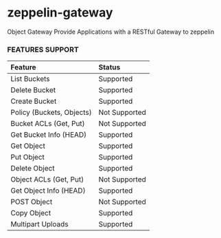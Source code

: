 # zeppelin-gateway
Object Gateway Provide Applications with a RESTful Gateway to zeppelin


### FEATURES SUPPORT



| Feature                   | Status         |
| :------------------------ | :------------- |
| List Buckets              | Supported      |
| Delete Bucket             | Supported  |
| Create Bucket             | Supported      |
| Policy (Buckets, Objects) | Not Supported  |
| Bucket ACLs (Get, Put)    | Not Supported  |
| Get Bucket Info (HEAD)    | Supported  |
| Get Object                | Supported      |
| Put Object                | Supported      |
| Delete Object             | Supported      |
| Object ACLs (Get, Put)    | Not Supported  |
| Get Object Info (HEAD)    | Supported  |
| POST Object               | Not  Supported |
| Copy Object               | Supported  |
| Multipart Uploads         | Supported  |
